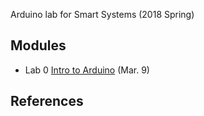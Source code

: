Arduino lab for Smart Systems (2018 Spring)

## Modules

* Lab 0 [Intro to Arduino](lab0/README.md) (Mar. 9) 


## References 
